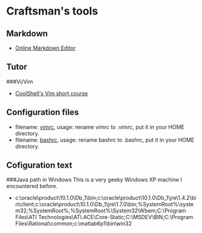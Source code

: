 Craftsman's tools
=================

Markdown
--------
* [Online Markdown Editor](http://mahua.jser.me/)

Tutor
-----
###Vi/Vim
* [CoolShell's Vim short course](http://coolshell.cn/articles/5426.html)

Configuration files
-------------------
* filename: [vimrc](./vimrc), usage: rename vimrc to .vimrc, put it in your HOME directory.  
* filename: [bashrc](./bashrc), usage: rename bashrc to .bashrc, put it in your HOME directory.  


Cofiguration text
-----------------
###Java path in Windows
This is a very geeky Windows XP machine I encountered before. 
* c:\oracle\product\10.1.0\Db_1\bin;c:\oracle\product\10.1.0\Db_1\jre\1.4.2\bin\client;c:\oracle\product\10.1.0\Db_1\jre\1.7.0\bin;%SystemRoot%\system32;%SystemRoot%;%SystemRoot%\System32\Wbem;C:\Program Files\ATI Technologies\ATI.ACE\Core-Static;C:\MSDEV\BIN;C:\Program Files\Rational\common;c:\matlab6p1\bin\win32
